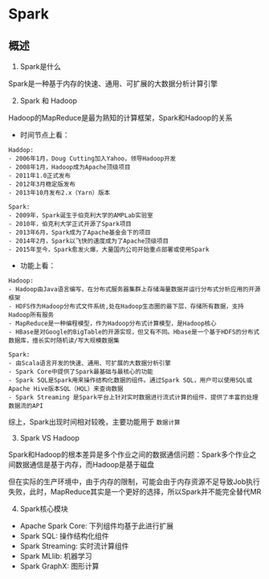 # Spark

## 概述

1. Spark是什么

Spark是一种基于内存的快速、通用、可扩展的大数据分析计算引擎

2. Spark 和 Hadoop

Hadoop的MapReduce是最为熟知的计算框架，Spark和Hadoop的关系

- 时间节点上看：

```
Haddop:
- 2006年1月，Doug Cutting加入Yahoo，领导Hadoop开发
- 2008年1月，Hadoop成为Apache顶级项目
- 2011年1.0正式发布
- 2012年3月稳定版发布
- 2013年10月发布2.x（Yarn）版本
```

```
Spark:
- 2009年，Spark诞生于伯克利大学的AMPLab实验室
- 2010年，伯克利大学正式开源了Spark项目
- 2013年6月，Spark成为了Apache基金会下的项目
- 2014年2月，Spark以飞快的速度成为了Apache顶级项目
- 2015年至今，Spark愈发火爆，大量国内公司开始重点部署或使用Spark
```

- 功能上看：

```
Hadoop:
- Hadoop由Java语言编写，在分布式服务器集群上存储海量数据并运行分布式分析应用的开源框架
- HDFS作为Hadoop分布式文件系统,处在Hadoop生态圈的最下层，存储所有数据，支持Hadoop所有服务
- MapReduce是一种编程模型，作为Hadoop分布式计算模型，是Hadoop核心
- HBase是对Google的BigTable的开源实现，但又有不同。Hbase是一个基于HDFS的分布式数据库，擅长实时随机读/写大规模数据集
```

```
Spark:
- 由Scala语言开发的快速、通用、可扩展的大数据分析引擎
- Spark Core中提供了Spark最基础与最核心的功能
- Spark SQL是Spark用来操作结构化数据的组件。通过Spark SQL，用户可以使用SQL或Apache Hive版本SQL（HQL）来查询数据
- Spark Streaming 是Spark平台上针对实时数据进行流式计算的组件，提供了丰富的处理数据流的API
```

综上，Spark出现时间相对较晚，主要功能用于 `数据计算`

3. Spark VS Hadoop

Spark和Hadoop的根本差异是多个作业之间的数据通信问题：Spark多个作业之间数据通信是基于内存，而Hadoop是基于磁盘

但在实际的生产环境中，由于内存的限制，可能会由于内存资源不足导致Job执行失败，此时，MapReduce其实是一个更好的选择，所以Spark并不能完全替代MR

4. Spark核心模块

- Apache Spark Core: 下列组件均基于此进行扩展
- Spark SQL: 操作结构化组件
- Spark Streaming: 实时流计算组件
- Spark MLlib: 机器学习
- Spark GraphX: 图形计算



